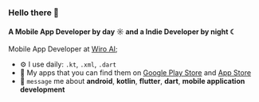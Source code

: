 ### Hello there 👋

#### A Mobile App Developer by day ☼ and a Indie Developer by night ☾

Mobile App Developer at [Wiro AI](https://wiro.ai/);<br>

- ⚙️ I use daily: `.kt`, `.xml`, `.dart`
- 📱 My apps that you can find them on [Google Play Store](https://play.google.com/store/apps/developer?id=Partner+Codes&hl=en&gl=US) and [App Store](https://apps.apple.com/tr/developer/baris-semerci/id1755875975)
- 💬 `message` me about **android**, **kotlin**, **flutter**, **dart**, **mobile application development**
